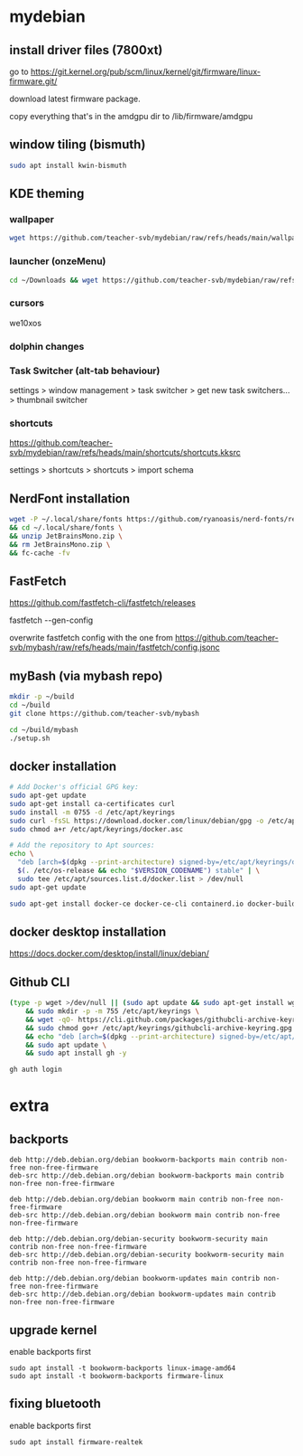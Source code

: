 # mydebian

## install driver files (7800xt)

go to https://git.kernel.org/pub/scm/linux/kernel/git/firmware/linux-firmware.git/

download latest firmware package.

copy everything that's in the amdgpu dir to /lib/firmware/amdgpu

## window tiling (bismuth)

```bash
sudo apt install kwin-bismuth
```

## KDE theming

### wallpaper

```bash
wget https://github.com/teacher-svb/mydebian/raw/refs/heads/main/wallpapers/no-mans-sky-minimal-art_3840x2160.jpg -P ~/.local/share/wallpapers/
```

### launcher (onzeMenu)

```bash
cd ~/Downloads && wget https://github.com/teacher-svb/mydebian/raw/refs/heads/main/launcher/OnzeMenu.tar.gz -P ~/Downloads/ && plasmapkg2 -i ./OnzeMenu.tar.gz
```

### cursors

we10xos

### dolphin changes

### Task Switcher (alt-tab behaviour)

settings > window management > task switcher > get new task switchers... > thumbnail switcher

### shortcuts

https://github.com/teacher-svb/mydebian/raw/refs/heads/main/shortcuts/shortcuts.kksrc

settings > shortcuts > shortcuts > import schema

## NerdFont installation

```bash
wget -P ~/.local/share/fonts https://github.com/ryanoasis/nerd-fonts/releases/download/v3.0.2/JetBrainsMono.zip \
&& cd ~/.local/share/fonts \
&& unzip JetBrainsMono.zip \
&& rm JetBrainsMono.zip \
&& fc-cache -fv
```

## FastFetch

https://github.com/fastfetch-cli/fastfetch/releases

fastfetch --gen-config

overwrite fastfetch config with the one from https://github.com/teacher-svb/mybash/raw/refs/heads/main/fastfetch/config.jsonc

## myBash (via mybash repo)

```bash
mkdir -p ~/build
cd ~/build
git clone https://github.com/teacher-svb/mybash
```

```bash
cd ~/build/mybash
./setup.sh
```

## docker installation

```bash
# Add Docker's official GPG key:
sudo apt-get update
sudo apt-get install ca-certificates curl
sudo install -m 0755 -d /etc/apt/keyrings
sudo curl -fsSL https://download.docker.com/linux/debian/gpg -o /etc/apt/keyrings/docker.asc
sudo chmod a+r /etc/apt/keyrings/docker.asc

# Add the repository to Apt sources:
echo \
  "deb [arch=$(dpkg --print-architecture) signed-by=/etc/apt/keyrings/docker.asc] https://download.docker.com/linux/debian \
  $(. /etc/os-release && echo "$VERSION_CODENAME") stable" | \
  sudo tee /etc/apt/sources.list.d/docker.list > /dev/null
sudo apt-get update
```

```bash
sudo apt-get install docker-ce docker-ce-cli containerd.io docker-buildx-plugin docker-compose-plugin
```

## docker desktop installation

https://docs.docker.com/desktop/install/linux/debian/

## Github CLI

```bash
(type -p wget >/dev/null || (sudo apt update && sudo apt-get install wget -y)) \
	&& sudo mkdir -p -m 755 /etc/apt/keyrings \
	&& wget -qO- https://cli.github.com/packages/githubcli-archive-keyring.gpg | sudo tee /etc/apt/keyrings/githubcli-archive-keyring.gpg > /dev/null \
	&& sudo chmod go+r /etc/apt/keyrings/githubcli-archive-keyring.gpg \
	&& echo "deb [arch=$(dpkg --print-architecture) signed-by=/etc/apt/keyrings/githubcli-archive-keyring.gpg] https://cli.github.com/packages stable main" | sudo tee /etc/apt/sources.list.d/github-cli.list > /dev/null \
	&& sudo apt update \
	&& sudo apt install gh -y
```

```bash
gh auth login
```

# extra

## backports

```
deb http://deb.debian.org/debian bookworm-backports main contrib non-free non-free-firmware
deb-src http://deb.debian.org/debian bookworm-backports main contrib non-free non-free-firmware

deb http://deb.debian.org/debian bookworm main contrib non-free non-free-firmware
deb-src http://deb.debian.org/debian bookworm main contrib non-free non-free-firmware

deb http://deb.debian.org/debian-security bookworm-security main contrib non-free non-free-firmware
deb-src http://deb.debian.org/debian-security bookworm-security main contrib non-free non-free-firmware

deb http://deb.debian.org/debian bookworm-updates main contrib non-free non-free-firmware
deb-src http://deb.debian.org/debian bookworm-updates main contrib non-free non-free-firmware
```

## upgrade kernel

enable backports first

```
sudo apt install -t bookworm-backports linux-image-amd64
sudo apt install -t bookworm-backports firmware-linux
```

## fixing bluetooth

enable backports first

```
sudo apt install firmware-realtek
```
